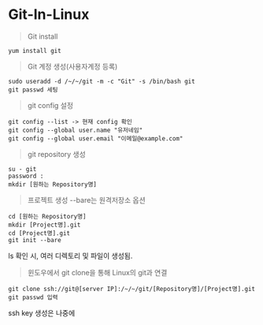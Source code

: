 # Git-In-Linux

> Git install 
```linux
yum install git
```

> Git 계정 생성(사용자계정 등록)
```linux
sudo useradd -d /~/~/git -m -c "Git" -s /bin/bash git 
git passwd 세팅
```
> git config 설정
```linux
git config --list -> 현재 config 확인
git config --global user.name "유저네임"
git config --global user.email "이메일@example.com"
```
> git repository 생성
```linux
su - git 
password :
mkdir [원하는 Repository명]
```
> 프로젝트 생성
--bare는 원격저장소 옵션 
```linux
cd [원하는 Repository명]
mkdir [Project명].git
cd [Project명].git
git init --bare 
```
ls 확인 시, 여러 디렉토리 및 파일이 생성됨.

> 윈도우에서 git clone을 통해 Linux의 git과 연결
```linux
git clone ssh://git@[server IP]:/~/~/git/[Repository명]/[Project명].git
git passwd 입력
```
ssh key 생성은 나중에



